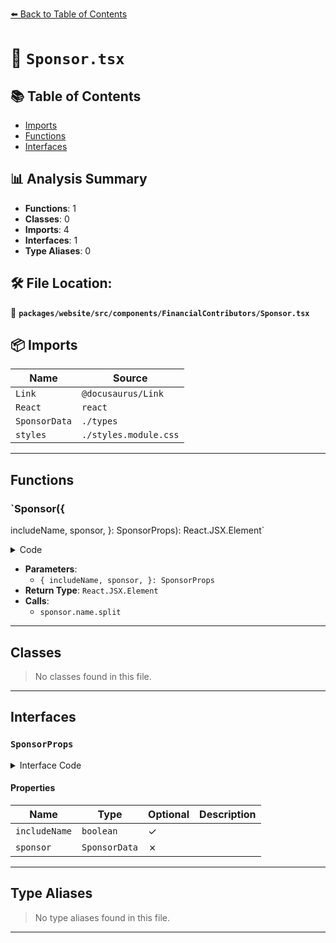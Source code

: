 [⬅️ Back to Table of Contents](../../../../../index.md)

# 📄 `Sponsor.tsx`

## 📚 Table of Contents

- [Imports](#imports)
- [Functions](#functions)
- [Interfaces](#interfaces)

## 📊 Analysis Summary

- **Functions**: 1
- **Classes**: 0
- **Imports**: 4
- **Interfaces**: 1
- **Type Aliases**: 0

## 🛠️ File Location:
📂 **`packages/website/src/components/FinancialContributors/Sponsor.tsx`**

## 📦 Imports

| Name | Source |
|------|--------|
| `Link` | `@docusaurus/Link` |
| `React` | `react` |
| `SponsorData` | `./types` |
| `styles` | `./styles.module.css` |


---

## Functions

### `Sponsor({
  includeName,
  sponsor,
}: SponsorProps): React.JSX.Element`

<details><summary>Code</summary>

```ts
export function Sponsor({
  includeName,
  sponsor,
}: SponsorProps): React.JSX.Element {
  let children = <img alt={`${sponsor.name} logo`} src={sponsor.image} />;

  if (includeName) {
    children = (
      <>
        {children}
        {sponsor.name.split(' - ')[0]}
      </>
    );
  }

  return (
    <Link
      className={styles.sponsorLink}
      href={sponsor.website}
      title={sponsor.name}
      rel="noopener sponsored"
    >
      {children}
    </Link>
  );
}
```
</details>

- **Parameters**:
  - `{
  includeName,
  sponsor,
}: SponsorProps`
- **Return Type**: `React.JSX.Element`
- **Calls**:
  - `sponsor.name.split`

---

## Classes

> No classes found in this file.


---

## Interfaces

### `SponsorProps`

<details><summary>Interface Code</summary>

```ts
interface SponsorProps {
  includeName?: boolean;
  sponsor: SponsorData;
}
```
</details>

#### Properties

| Name | Type | Optional | Description |
|------|------|----------|-------------|
| `includeName` | `boolean` | ✓ |  |
| `sponsor` | `SponsorData` | ✗ |  |


---

## Type Aliases

> No type aliases found in this file.


---